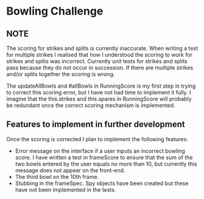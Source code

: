Bowling Challenge
=================

## NOTE ##
The scoring for strikes and splits is currently inaccurate. When writing a test for multiple strikes I realised that how I understood the scoring to work for strikes and splits was incorrect. Currently unit tests for strikes and splits pass because they do not occur in succession. If there are multiple strikes and/or splits together the scoring is wrong.

The updateAllBowls and #allBowls in RunningScore is my first step in trying to correct this scoring error, but I have not had time to implement it fully. I imagine that the this.strikes and this.spares in RunningScore will probably be redundant once the correct scoring mechanism is implemented.

## Features to implement in further development ##
Once the scoring is corrected I plan to implement the following features:  
- Error message on the interface if a user inputs an incorrect bowling score. I have written a test in frameScore to ensure that the sum of the two bowls entered by the user equals no more than 10, but currently this message does not appear on the front-end.
- The third bowl on the 10th frame. 
- Stubbing in the frameSpec. Spy objects have been created but these have not been implemented in the tests.
